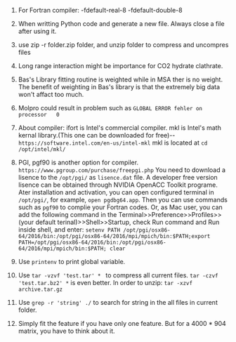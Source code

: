 1. For Fortran compiler:
	-fdefault-real-8 -fdefault-double-8
2. When writting Python code and generate a new file. Always close a file after using it.

3. use zip -r folder.zip folder, and unzip folder to compress and uncompres files

4. Long range interaction might be importance for CO2 hydrate clathrate.

5. Bas's Library fitting routine is weighted while in MSA ther is no weight. The benefit of weighting in Bas's library is that the extremely big data won't affact too much.

6. Molpro could result in problem such as `GLOBAL ERROR fehler on processor   0`

7. About compiler:
	ifort is Intel's commercial compiler.
	mkl is Intel's math kernal library.(This one can be downloaded for free)--`https://software.intel.com/en-us/intel-mkl`
	mkl is located at `cd /opt/intel/mkl/`

8. PGI, pgf90 is another option for compiler. `https://www.pgroup.com/purchase/freepgi.php`
	You need to download a lisence to the `/opt/pgi/` as `lisence.dat` file. A developer free version lisence can be obtained through NVIDIA OpenACC Toolkit programe.
	Ater installation and activation, you can open configured terminal in `/opt/pgi/`, for example, `open pgdbg64.app`. Then you can use commands such as `pgf90` to complie your Fortran codes.
	Or, as Mac user, you can add the following command in the Terminal>>Preference>>Profiles>>(your default terinal)>>Shell>>Startup, check Run command and Run inside shell, and enter: `setenv PATH /opt/pgi/osx86-64/2016/bin:/opt/pgi/osx86-64/2016/mpi/mpich/bin:$PATH;export PATH=/opt/pgi/osx86-64/2016/bin:/opt/pgi/osx86-64/2016/mpi/mpich/bin:$PATH; clear`

9. Use `printenv` to print global variable.

10. Use `tar -vzvf 'test.tar' * ` to compress all current files.
    `tar -czvf 'test.tar.bz2' *` is even better.
	In order to unzip: `tar -xzvf archive.tar.gz`

11. Use `grep -r 'string' ./` to search for string in the all files in current folder.

12. Simply fit the feature if you have only one feature. But for a 4000 * 904 matrix, you have to think about it.
